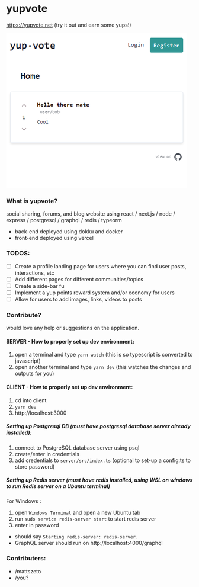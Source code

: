 # yupvote

https://yupvote.net (try it out and earn some yups!)

![homepage](https://github.com/mattszeto/images-collection/blob/master/yupvote/yupvote-screenshot.png?raw=true)

### What is yupvote?

social sharing, forums, and blog website using react / next.js / node / express / postgresql / graphql / redis / typeorm

- back-end deployed using dokku and docker
- front-end deployed using vercel

### TODOS:

- [ ] Create a profile landing page for users where you can find user posts, interactions, etc
- [ ] Add different pages for different communities/topics
- [ ] Create a side-bar fu
- [ ] Implement a yup points reward system and/or economy for users
- [ ] Allow for users to add images, links, videos to posts

### Contribute?

would love any help or suggestions on the application.

#### SERVER - How to properly set up dev environment:

1. open a terminal and type `yarn watch`
   (this is so typescript is converted to javascript)
2. open another terminal and type `yarn dev`
   (this watches the changes and outputs for you)

#### CLIENT - How to properly set up dev environment:

1. cd into client
2. `yarn dev`
3. http://localhost:3000

##### Setting up Postgresql DB (must have postgresql database server already installed):

1.  connect to PostgreSQL database server using psql
2.  create/enter in credentials
3.  add credentials to `server/src/index.ts` (optional to set-up a config.ts to store password)

##### Setting up Redis server (must have redis installed, using WSL on windows to run Redis server on a Ubuntu terminal)

For Windows :

1.  open `Windows Terminal` and open a new Ubuntu tab
2.  run `sudo service redis-server start` to start redis server
3.  enter in password

- should say `Starting redis-server: redis-server.`
- GraphQL server should run on http://localhost:4000/graphql

### Contributers:

- /mattszeto
- /you?
